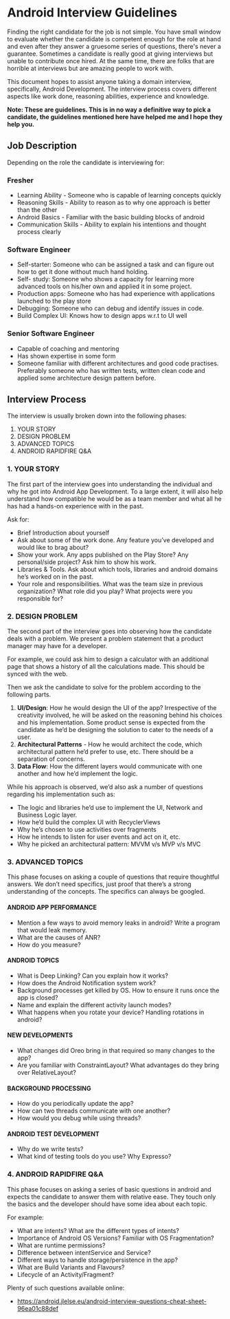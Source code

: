 # Android Interview Guidelines

Finding the right candidate for the job is not simple. You have small window to evaluate whether the candidate is competent enough for the role at hand and even after they answer a gruesome series of questions, there's never a guarantee. Sometimes a candidate is really good at giving interviews but unable to contribute once hired. At the same time, there are folks that are horrible at interviews but are amazing people to work with. 

This document hopes to assist anyone taking a domain interview, specifically, Android Development. The interview process covers different aspects like work done, reasoning abilities, experience and knowledge. 

**Note: These are guidelines. This is in no way a definitive way to pick a candidate, the guidelines mentioned here have helped me and I hope they help you.**


## Job Description

Depending on the role the candidate is interviewing for:

### Fresher
- Learning Ability - Someone who is capable of learning concepts quickly
- Reasoning Skills - Ability to reason as to why one approach is better than the other
- Android Basics - Familiar with the basic building blocks of android
- Communication Skills - Ability to explain his intentions and thought process clearly                                        
### Software Engineer
- Self-starter: Someone who can be assigned a task and can figure out how to get it done without much hand holding.
- Self- study: Someone who shows a capacity for learning more advanced tools on his/her own and applied it in some project.
- Production apps: Someone who has had experience with applications launched to the play store
- Debugging: Someone who can debug and identify issues in code.
- Build Complex UI: Knows how to design apps w.r.t to UI well 

### Senior Software Engineer 
- Capable of coaching and mentoring
- Has shown expertise in some form
- Someone familiar with different architectures and good code practises. Preferably someone who has written tests, written clean code and applied some architecture design pattern before. 


## Interview Process

The interview is usually broken down into the following phases:

1. YOUR STORY
2. DESIGN PROBLEM
3. ADVANCED TOPICS
4. ANDROID RAPIDFIRE Q&A

### 1. YOUR STORY
The first part of the interview goes into understanding the individual and why he got into Android App Development. To a large extent, it will also help understand how compatible he would be as a team member and what all he has had a hands-on experience with in the past. 

Ask for:
- Brief Introduction about yourself
- Ask about some of the work done. Any feature you’ve developed and would like to brag about?
- Show your work. Any apps published on the Play Store? Any personal/side project? Ask him to show his work. 
- Libraries & Tools. Ask about which tools, libraries and android domains he’s worked on in the past.  
- Your role and responsibilities. What was the team size in previous organization? What role did you play? What projects were you responsible for?                                                                                                                                                                                            
### 2. DESIGN PROBLEM 
The second part of the interview goes into observing how the candidate deals with a problem. We present a problem statement that a product manager may have for a developer. 

For example, we could ask him to design a calculator with an additional page that shows a history of all the calculations made. This should be synced with the web.

Then we ask the candidate to solve for the problem according to the following parts.
1. **UI/Design**: How he would design the UI of the app? Irrespective of the creativity involved, he will be asked on the reasoning behind his choices and his implementation. Some product sense is expected from the candidate as he’d be designing the solution to cater to the needs of a user. 
2. **Architectural Patterns** - How he would architect the code, which architectural pattern he’d prefer to use, etc. There should be a  separation of concerns. 
3. **Data Flow**: How the different layers would communicate with one another and how he’d implement the logic. 

While his approach is observed, we’d also ask a number of questions regarding his implementation such as:
- The logic and libraries he’d use to implement the UI, Network and Business Logic layer. 
- How he’d build the complex UI with RecyclerViews 
- Why he’s chosen to use activities over fragments
- How he intends to listen for user events and act on it, etc. 
- Why he picked an architectural pattern: MVVM v/s MVP v/s MVC

### 3. ADVANCED TOPICS 
This phase focuses on asking a couple of questions that require thoughtful answers. We don’t need specifics, just proof that there’s a strong understanding of the concepts. The specifics can always be googled. 

#### ANDROID APP PERFORMANCE
- Mention a few ways to avoid memory leaks in android? Write a program that would leak memory. 
- What are the causes of ANR?
- How do you measure?

#### ANDROID TOPICS
- What is Deep Linking? Can you explain how it works?
- How does the Android Notification system work? 
- Background processes get killed by OS. How to ensure it runs once the app is closed?
- Name and explain the different activity launch modes?
- What happens when you rotate your device? Handling rotations in android?

#### NEW DEVELOPMENTS
- What changes did Oreo bring in that required so many changes to the app?
- Are you familiar with ConstraintLayout? What advantages do they bring over RelativeLayout?

#### BACKGROUND PROCESSING
- How do you periodically update the app? 
- How can two threads communicate with one another?
- How would you debug while using threads?

#### ANDROID TEST DEVELOPMENT
- Why do we write tests?
- What kind of testing tools do you use? Why Expresso?

### 4. ANDROID RAPIDFIRE Q&A 
This phase focuses on asking a series of basic questions in android and expects the candidate to answer them with relative ease. They touch only the basics and the developer should have some idea about each topic. 

For example:
- What are intents? What are the different types of intents?
- Importance of Android OS Versions? Familiar with OS Fragmentation?
- What are runtime permissions? 
- Difference  between intentService and Service?
- Different ways to handle storage/persistence in the app?
- What are Build Variants and Flavours?
- Lifecycle of an Activity/Fragment?

Plenty of such questions available online:
- https://android.jlelse.eu/android-interview-questions-cheat-sheet-96ea01c88def                                                                                                                                                                           
